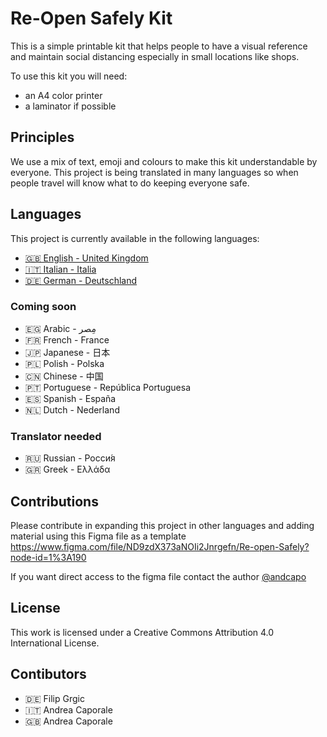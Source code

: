 # Re-Open Safely Kit
This is a simple printable kit that helps people to have a visual reference and maintain social distancing especially in small locations like shops.

To use this kit you will need:
* an A4 color printer
* a laminator if possible

## Principles
We use a mix of text, emoji and colours to make this kit understandable by everyone. This project is being translated in many languages so when people travel will know what to do keeping everyone safe.

## Languages
This project is currently available in the following languages: 

* [🇬🇧 English - United Kingdom](https://github.com/andcapo/re-open/blob/master/IT/Italian%20-%20Re-open%20Safely.pdf)
* [🇮🇹 Italian - Italia](https://github.com/andcapo/re-open/blob/master/EN/English%20-%20Re-open%20Safely.pdf)
* [🇩🇪 German - Deutschland](https://github.com/andcapo/re-open/blob/master/DE/German%20-%20Re-open%20Safely.pdf)

### Coming soon
* 🇪🇬 Arabic - مِصر
* 🇫🇷 French - France
* 🇯🇵 Japanese - 日本
* 🇵🇱 Polish - Polska
* 🇨🇳 Chinese - 中国
* 🇵🇹 Portuguese - República Portuguesa
* 🇪🇸 Spanish - España
* 🇳🇱 Dutch - Nederland

### Translator needed
* 🇷🇺 Russian - Росси́я
* 🇬🇷 Greek - Ελλάδα

## Contributions
Please contribute in expanding this project in other languages and adding material using this Figma file as a template
https://www.figma.com/file/ND9zdX373aNOIi2Jnrgefn/Re-open-Safely?node-id=1%3A190

If you want direct access to the figma file contact the author [@andcapo](https://github.com/andcapo)

## License
This work is licensed under a Creative Commons Attribution 4.0 International License.

## Contibutors
* 🇩🇪 Filip Grgic
* 🇮🇹 Andrea Caporale
* 🇬🇧 Andrea Caporale
